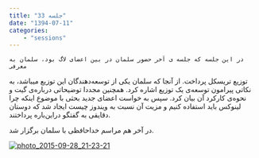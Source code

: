 ```yaml
---
title: "جلسه 33"
date: "1394-07-11"
categories:
    - "sessions"
---
```

    در این جلسه که جلسه ی آخر حضور سلمان در بین اعضای لاگ بود، سلمان به معرفی
توزیع تریسکل پرداخت. از آنجا که سلمان یکی از توسعه‌دهندگان این توزیع میباشد،
به نکاتی پیرامون توسعه‌ی یک توزیع اشاره کرد. همچنین مجددا توضیحاتی درباره‌ی
گیت و نحوه‌ی کارکرد آن بیان کرد. سپس به خواست اعضای جدید بحثی با موضوع اینکه
چرا لینوکس باید استفاده کنیم و مزیت آن نسبت به ویندوز چیست ایجاد شد که دوستان
دقایقی به گفتگو دراین‌باره پرداختند.

در آخر هم مراسم خداحافظی با سلمان برگزار شد.

[![photo_2015-09-28_21-23-21](img/8fe79060-fdbb-11e6-86dd-a088b4d860141488289269.6408424.jpg)](img/8fe79060-fdbb-11e6-86dd-a088b4d860141488289269.6408424.jpg)

